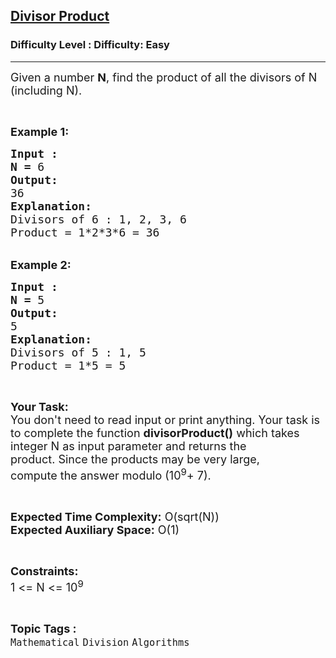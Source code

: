 <h2><a href="https://www.geeksforgeeks.org/problems/divisor-product2236/1?page=1&category=Binary%20Representation,Division&sortBy=submissions">Divisor Product</a></h2><h3>Difficulty Level : Difficulty: Easy</h3><hr><div class="problems_problem_content__Xm_eO"><p><span style="font-size:18px">Given a number <strong>N</strong>, find the product of all the divisors of N (including N).</span></p>

<p>&nbsp;</p>

<p><span style="font-size:18px"><strong>Example 1:</strong></span></p>

<pre><span style="font-size:18px"><strong>Input : </strong></span>
<span style="font-size:18px"><strong>N = </strong>6</span>
<span style="font-size:18px"><strong>Output:</strong></span>
<span style="font-size:18px">36</span>
<span style="font-size:18px"><strong>Explanation:
</strong></span><span style="font-size:18px">Divisors of 6 : 1, 2, 3, 6
Product = 1*2*3*6 = 36</span> </pre>

<p><br>
<span style="font-size:18px"><strong>Example 2:</strong></span></p>

<pre><span style="font-size:18px"><strong>Input : </strong></span>
<span style="font-size:18px"><strong>N = </strong>5</span>
<span style="font-size:18px"><strong>Output:</strong></span>
<span style="font-size:18px">5</span>
<span style="font-size:18px"><strong>Explanation:
</strong></span><span style="font-size:18px">Divisors of 5 : 1, 5
Product = 1*5 = 5</span> </pre>

<p>&nbsp;</p>

<p><span style="font-size:18px"><strong>Your Task:</strong><br>
You don't need to read input or print anything. Your task is to complete the function <strong>divisorProduct()</strong> which takes integer N as input parameter&nbsp;and returns the product.&nbsp;Since the products may be very large, compute&nbsp;the answer modulo (10<sup>9</sup>+ 7).</span></p>

<p>&nbsp;</p>

<p><span style="font-size:18px"><strong>Expected Time Complexity:</strong> O(sqrt(N))<br>
<strong>Expected Auxiliary Space:</strong> O(1)</span></p>

<p>&nbsp;</p>

<p><span style="font-size:18px"><strong>Constraints:</strong></span><br>
<span style="font-size:18px">1 &lt;= N &lt;= 10<sup>9</sup></span></p>
</div><br><p><span style=font-size:18px><strong>Topic Tags : </strong><br><code>Mathematical</code>&nbsp;<code>Division</code>&nbsp;<code>Algorithms</code>&nbsp;